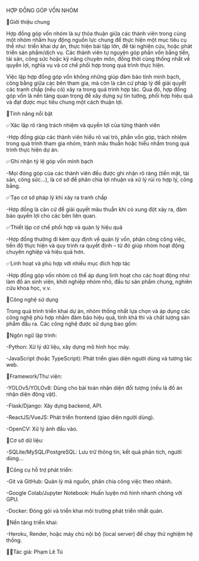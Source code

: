 HỢP ĐỒNG GÓP VỐN NHÓM

🧠Giới thiệu chung

Hợp đồng góp vốn nhóm là sự thỏa thuận giữa các thành viên trong cùng một nhóm nhằm huy động nguồn lực chung để thực hiện một mục tiêu cụ thể như: triển khai dự án, thực hiện bài tập lớn, đề tài nghiên cứu, hoặc phát triển sản phẩm/dịch vụ. Các thành viên tự nguyện góp phần vốn bằng tiền, tài sản, công sức hoặc kỹ năng chuyên môn, đồng thời cùng thống nhất về quyền lợi, nghĩa vụ và cơ chế phối hợp trong quá trình thực hiện.

Việc lập hợp đồng góp vốn không những giúp đảm bảo tính minh bạch, công bằng giữa các bên tham gia, mà còn là căn cứ pháp lý để giải quyết các tranh chấp (nếu có) xảy ra trong quá trình hợp tác. Qua đó, hợp đồng góp vốn là nền tảng quan trọng để xây dựng sự tin tưởng, phối hợp hiệu quả và đạt được mục tiêu chung một cách thuận lợi.

🔧Tính năng nổi bật

✅Xác lập rõ ràng trách nhiệm và quyền lợi của từng thành viên

-Hợp đồng giúp các thành viên hiểu rõ vai trò, phần vốn góp, trách nhiệm trong quá trình tham gia nhóm, tránh mâu thuẫn hoặc hiểu nhầm trong quá trình thực hiện dự án.

✅Ghi nhận tỷ lệ góp vốn minh bạch

-Mọi đóng góp của các thành viên đều được ghi nhận rõ ràng (tiền mặt, tài sản, công sức...), là cơ sở để phân chia lợi nhuận và xử lý rủi ro hợp lý, công bằng.

✅Tạo cơ sở pháp lý khi xảy ra tranh chấp

-Hợp đồng là căn cứ để giải quyết mâu thuẫn khi có xung đột xảy ra, đảm bảo quyền lợi cho các bên liên quan.

✅Thiết lập cơ chế phối hợp và quản lý hiệu quả

-Hợp đồng thường đi kèm quy định về quản lý vốn, phân công công việc, tiến độ thực hiện và quy trình ra quyết định – từ đó giúp nhóm hoạt động chuyên nghiệp và hiệu quả hơn.

✅Linh hoạt và phù hợp với nhiều mục đích hợp tác

-Hợp đồng góp vốn nhóm có thể áp dụng linh hoạt cho các hoạt động như: làm đồ án sinh viên, khởi nghiệp nhóm nhỏ, đầu tư sản phẩm chung, nghiên cứu khoa học, v.v.

🧪Công nghệ sử dụng

Trong quá trình triển khai dự án, nhóm thống nhất lựa chọn và áp dụng các công nghệ phù hợp nhằm đảm bảo hiệu quả, tính khả thi và chất lượng sản phẩm đầu ra. Các công nghệ được sử dụng bao gồm:

📁Ngôn ngữ lập trình:

-Python: Xử lý dữ liệu, xây dựng mô hình học máy.

-JavaScript (hoặc TypeScript): Phát triển giao diện người dùng và tương tác web.

📁Framework/Thư viện:

-YOLOv5/YOLOv8: Dùng cho bài toán nhận diện đối tượng (nếu là đồ án nhận diện động vật).

-Flask/Django: Xây dựng backend, API.

-ReactJS/VueJS: Phát triển frontend (giao diện người dùng).

-OpenCV: Xử lý ảnh đầu vào.

📁Cơ sở dữ liệu:

-SQLite/MySQL/PostgreSQL: Lưu trữ thông tin, kết quả phân tích, người dùng...

📁Công cụ hỗ trợ phát triển:

-Git và GitHub: Quản lý mã nguồn, phân chia công việc theo nhánh.

-Google Colab/Jupyter Notebook: Huấn luyện mô hình nhanh chóng với GPU.

-Docker: Đóng gói và triển khai môi trường phát triển nhất quán.

📁Nền tảng triển khai:

-Heroku, Render, hoặc máy chủ nội bộ (local server) để chạy thử nghiệm hệ thống.

👨‍💻Tác giả: Phạm Lê Tú
